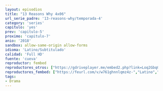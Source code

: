 ```yaml
---
layout: episodios
title: "13 Reasons Why 4x06"
url_serie_padre: '13-reasons-why/temporada-4'
category: 'series'
capitulo: 'yes'
prev: 'capitulo-5'
proximo: 'capitulo-7'
anio: '2018'
sandbox: allow-same-origin allow-forms
idioma: 'Latino/Subtitulado'
calidad: 'Full HD'
fuente: 'cueva'
reproductor: fembed
reproductores_otros: ["https://gdriveplayer.me/embed2.php?link=Loq2Gbq0ItZqwpI59y%252F9KAJcaP3ibtjHO6y9mggpTpedehXIpvCgt7aOFZwnFSUjdhubakP39itFdTQ2CgX4%252BBcAXbXxmhpB2Io5FqJg3tMa8dBjnnYc5fN5oGgCZnfr3WSg4aLEiZiiIECU1B1rWS%252FfwFU46z%252BbdZq%252FeL%252FZJq909EatLvfBSaPC3E4qCJOqhDS6v4mGR6VM4oDJhObQKF","Latino","https://gdriveplayer.me/embed2.php?link=LpYrVOJyIowKpMgkvekOnAqRgKKs4BQMsThMMhoxw96l2hIKHncCV%252B8CYxLwVKp6J8wkxR3fMdZ0LluHR0OeZcibiIpJ0juPSjZ23XiN01apxBIFlNEsAZpVYQPw%252BkiqDhfrs66882jOj8lW03SSOBGx1BVOvwO%252B%252FjWbR5HeXHMGqtERxv6NEIDyKYMRrAQUpdMFmXHDopLC8Lcvr4A0rW","Latino","https://supervideo.tv/e/4hasrs4rzvyg","Latino","https://gdriveplayer.me/embed2.php?link=nknh7K5IyVjNnnaJ3tGq1wqCceC%252BQjZPXKUIF6c%252BPquJ63Q2s9iEcoNLxO55gDmXB2F3LWODAn%252FqRnS4DIXfnn72dCg6c4uUlIOYWe4JyPpWqyDGsONOpSaRlcN%252FSrHkYI%252BloH1vfhQHcy3ZeL2VC6DmyU%252Fgs4p58Ev08ptR%252F0RzdTbddvl65BU1LPFrllhP9%252FbBNxpjucY10a05Osi3tv","Subtitulado","https://gdriveplayer.me/embed2.php?link=1nECPNNJLFLZAyemCJJeyQc%252BQRN9Fj0qnIiUfFF1J8NmDFu0YVbLGHdZlSWnq6R1SvkP1jYLFcM0ZSWQZxT961zVowowtWxN3qoKUhuRGJCXBo6g2VgZ1J%252FKDxYELp0odPEQ1d4o21VMVxjNXiO6YrjWTrp7iZzFZYXNVGhhFa%252FQolhHPBCfy%252FhVqdvoYiQ449N2R45k4bTgLvIfxnwee4","Subtitulado"]
reproductores_fembed: ["https://feurl.com/v/w761ghnnlqmz4z-","Latino","https://feurl.com/v/lg-y5bnn7ymql4y","Latino","https://feurl.com/v/-e32quppjm6g8e1","Subtitulado","https://feurl.com/v/lg-y5bnn7ym1nmj","Subtitulado"]
tags:
- Drama
---
```













